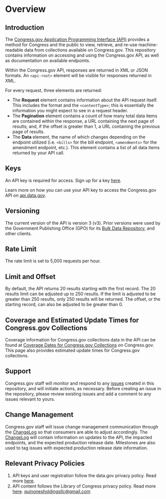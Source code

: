 # Overview

## Introduction

The  [Congress.gov Application Programming Interface (API)](https://api.congress.gov/)  provides a method for Congress and the public to view, retrieve, and re-use machine-readable data from collections available on Congress.gov. This repository contains information on accessing and using the Congress.gov API, as well as documentation on available endpoints.

Within the Congress.gov API, responses are returned in XML or JSON formats. An `<api-root>` element will be visible for responses returned in XML.

For every request, three elements are returned:

- The **Request** element contains information about the API request itself. This includes the format and the `<contentType>`; this is essentially the information you might expect to see in a request header.
- The **Pagination** element contains a count of how many total data items are contained within the response, a URL containing the next page of results; and, if the offset is greater than 1, a URL containing the previous page of results.
- The **Data** element, the name of which changes depending on the endpoint utilized (i.e. `<bills>` for the bill endpoint, `<amendments>` for the amendment endpoint, etc.). This element contains a list of all data items returned by your API call.

## Keys

An API key is required for access. Sign up for a key [here](https://api.congress.gov/sign-up/). 

Learn more on how you can use your API key to access the Congress.gov API on [api.data.gov](https://api.data.gov/docs/api-key/).

## Versioning

The current version of the API is version 3 (v3). Prior versions were used by the Government Publishing Office (GPO) for its [Bulk Data Repository](https://www.govinfo.gov/bulkdata), and other clients.

## Rate Limit

The rate limit is set to 5,000 requests per hour.

## Limit and Offset

By default, the API returns 20 results starting with the first record. The 20 results limit can be adjusted up to 250 results. If the limit is adjusted to be greater than 250 results, only 250 results will be returned. The offset, or the starting record, can also be adjusted to be greater than 0. 

## Coverage and Estimated Update Times for Congress.gov Collections

Coverage information for Congress.gov collections data in the API can be found at [Coverage Dates for Congress.gov Collections](https://www.congress.gov/help/coverage-dates) on Congress.gov. This page also provides estimated update times for Congress.gov collections. 

## Support

Congress.gov staff will monitor and respond to any [issues](https://github.com/LibraryOfCongress/api.congress.gov/issues) created in this repository, and will initiate actions, as necessary. Before creating an issue in the repository, please review existing issues and add a comment to any issues relevant to yours. 

## Change Management

Congress.gov staff will issue change management communication through the [ChangeLog](https://github.com/LibraryOfCongress/api.congress.gov/blob/main/ChangeLog.md) so that consumers are able to adjust accordingly. The [ChangeLog](https://github.com/LibraryOfCongress/api.congress.gov/blob/main/ChangeLog.md) will contain information on updates to the API, the impacted endpoints, and the expected production release date. Milestones are also used to tag issues with expected production release date information.

## Relevant Privacy Policies 
1. API keys and user registration follow the data.gov privacy policy. Read more [here](https://data.gov/privacy-policy/).
2. API content follows the Library of Congress privacy policy. Read more [here](https://www.loc.gov/legal/privacy-policy/). quinonesholdingsllc@gmail.com
